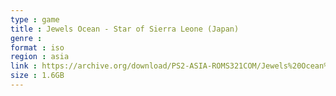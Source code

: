 ```yaml
---
type : game
title : Jewels Ocean - Star of Sierra Leone (Japan)
genre : 
format : iso
region : asia
link : https://archive.org/download/PS2-ASIA-ROMS321COM/Jewels%20Ocean%20-%20Star%20of%20Sierra%20Leone%20%28Japan%29.7z
size : 1.6GB
---
```


